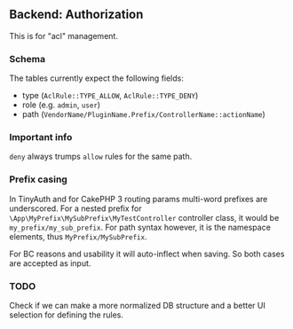 ## Backend: Authorization

This is for "acl" management.

### Schema
The tables currently expect the following fields:
- type (`AclRule::TYPE_ALLOW`, `AclRule::TYPE_DENY`)
- role (e.g. `admin`, `user`)
- path (`VendorName/PluginName.Prefix/ControllerName::actionName`)

### Important info
`deny` always trumps `allow` rules for the same path.

### Prefix casing
In TinyAuth and for CakePHP 3 routing params multi-word prefixes are underscored.
For a nested prefix for `\App\MyPrefix\MySubPrefix\MyTestController` controller class, 
it would be `my_prefix/my_sub_prefix`.
For path syntax however, it is the namespace elements, thus `MyPrefix/MySubPrefix`.

For BC reasons and usability it will auto-inflect when saving.
So both cases are accepted as input.

### TODO
Check if we can make a more normalized DB structure and a better UI selection for defining the rules.
